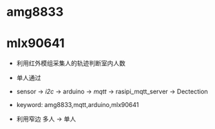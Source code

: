 # amg8833
# mlx90641

- 利用红外模组采集人的轨迹判断室内人数
- 单人通过
- sensor -> *i2c* -> arduino -> *mqtt* -> rasipi_mqtt_server -> Dectection
- keyword: amg8833,mqtt,arduino,mlx90641

- 利用窄边 多人 -> 单人

